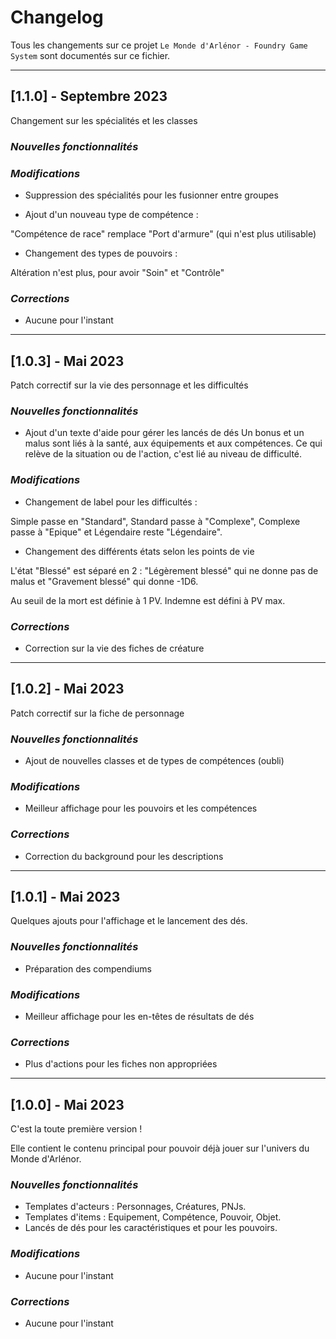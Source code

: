 # Changelog

Tous les changements sur ce projet `Le Monde d'Arlénor - Foundry Game System` sont documentés sur ce fichier.

---

## [1.1.0] - Septembre 2023

Changement sur les spécialités et les classes

### *Nouvelles fonctionnalités*



### *Modifications*

- Suppression des spécialités pour les fusionner entre groupes

- Ajout d'un nouveau type de compétence :

"Compétence de race" remplace "Port d'armure" (qui n'est plus utilisable)

- Changement des types de pouvoirs :

Altération n'est plus, pour avoir "Soin" et "Contrôle"


### *Corrections*

- Aucune pour l'instant

---

## [1.0.3] - Mai 2023

Patch correctif sur la vie des personnage et les difficultés

### *Nouvelles fonctionnalités*

- Ajout d'un texte d'aide pour gérer les lancés de dés
Un bonus et un malus sont liés à la santé, aux équipements et aux compétences.
Ce qui relève de la situation ou de l'action, c'est lié au niveau de difficulté.

### *Modifications*

- Changement de label pour les difficultés :

Simple passe en "Standard", Standard passe à "Complexe", Complexe passe à "Epique" et Légendaire reste "Légendaire".

- Changement des différents états selon les points de vie

L'état "Blessé" est séparé en 2 : "Légèrement blessé" qui ne donne pas de malus et "Gravement blessé" qui donne -1D6.

Au seuil de la mort est définie à 1 PV.
Indemne est défini à PV max.

### *Corrections*

- Correction sur la vie des fiches de créature

---

## [1.0.2] - Mai 2023

Patch correctif sur la fiche de personnage

### *Nouvelles fonctionnalités*

- Ajout de nouvelles classes et de types de compétences (oubli)

### *Modifications*

- Meilleur affichage pour les pouvoirs et les compétences

### *Corrections*

- Correction du background pour les descriptions

---

## [1.0.1] - Mai 2023

Quelques ajouts pour l'affichage et le lancement des dés.

### *Nouvelles fonctionnalités*

- Préparation des compendiums

### *Modifications*

- Meilleur affichage pour les en-têtes de résultats de dés

### *Corrections*

- Plus d'actions pour les fiches non appropriées

---

## [1.0.0] - Mai 2023

C'est la toute première version !

Elle contient le contenu principal pour pouvoir déjà jouer sur l'univers du Monde d'Arlénor.

### *Nouvelles fonctionnalités*

- Templates d'acteurs : Personnages, Créatures, PNJs.
- Templates d'items : Equipement, Compétence, Pouvoir, Objet.
- Lancés de dés pour les caractéristiques et pour les pouvoirs.

### *Modifications*

- Aucune pour l'instant

### *Corrections*

- Aucune pour l'instant
